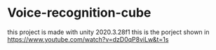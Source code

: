 # Voice-recognition-cube
this project is made with unity 2020.3.28f1
this is the porject shown in https://www.youtube.com/watch?v=dzD0qP8viLw&t=1s
